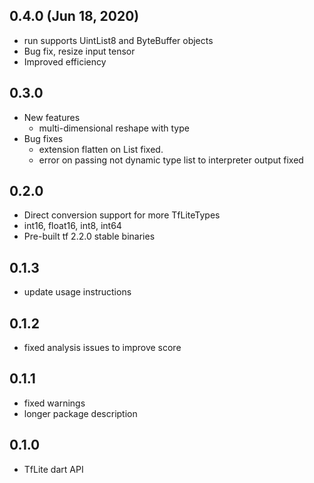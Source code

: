 ## 0.4.0 (Jun 18, 2020)
* run supports UintList8 and ByteBuffer objects
* Bug fix, resize input tensor
* Improved efficiency

## 0.3.0
* New features
    * multi-dimensional reshape with type
* Bug fixes
    * extension flatten on List fixed.
    * error on passing not dynamic type list to interpreter output fixed

## 0.2.0
* Direct conversion support for more TfLiteTypes
* int16, float16, int8, int64
* Pre-built tf 2.2.0 stable binaries

## 0.1.3
* update usage instructions

## 0.1.2
* fixed analysis issues to improve score

## 0.1.1
* fixed warnings
* longer package description

## 0.1.0

* TfLite dart API

